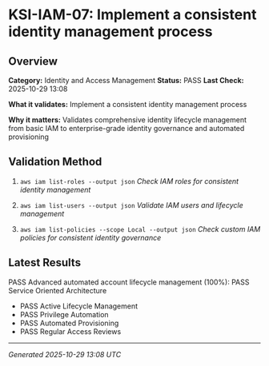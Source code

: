 # KSI-IAM-07: Implement a consistent identity management process

## Overview

**Category:** Identity and Access Management
**Status:** PASS
**Last Check:** 2025-10-29 13:08

**What it validates:** Implement a consistent identity management process

**Why it matters:** Validates comprehensive identity lifecycle management from basic IAM to enterprise-grade identity governance and automated provisioning

## Validation Method

1. `aws iam list-roles --output json`
   *Check IAM roles for consistent identity management*

2. `aws iam list-users --output json`
   *Validate IAM users and lifecycle management*

3. `aws iam list-policies --scope Local --output json`
   *Check custom IAM policies for consistent identity governance*

## Latest Results

PASS Advanced automated account lifecycle management (100%): PASS Service Oriented Architecture
- PASS Active Lifecycle Management
- PASS Privilege Automation
- PASS Automated Provisioning
- PASS Regular Access Reviews

---
*Generated 2025-10-29 13:08 UTC*